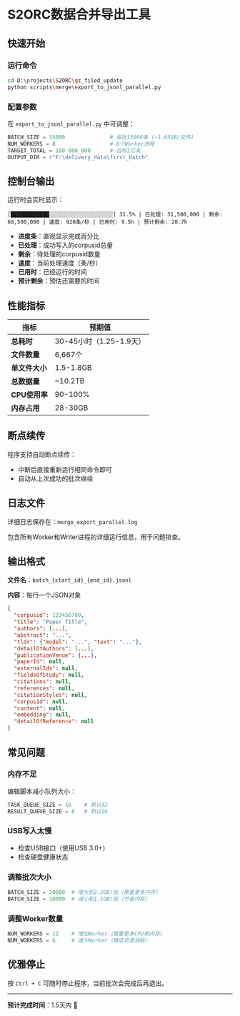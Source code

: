 # S2ORC数据合并导出工具

## 快速开始

### 运行命令
```bash
cd D:\projects\S2ORC\gz_filed_update
python scripts\merge\export_to_jsonl_parallel.py
```

### 配置参数

在 `export_to_jsonl_parallel.py` 中可调整：

```python
BATCH_SIZE = 15000              # 每批15000条 (~1.65GB/文件)
NUM_WORKERS = 8                 # 8个Worker进程
TARGET_TOTAL = 100_000_000      # 目标1亿条
OUTPUT_DIR = r"F:\delivery_data\first_batch"
```

## 控制台输出

运行时会实时显示：

```
[████████████░░░░░░░░░░░░░░░░░░░░] 31.5% | 已处理: 31,500,000 | 剩余: 68,500,000 | 速度: 920条/秒 | 已用时: 9.5h | 预计剩余: 20.7h
```

- **进度条**：直观显示完成百分比
- **已处理**：成功写入的corpusid总量
- **剩余**：待处理的corpusid数量
- **速度**：当前处理速度（条/秒）
- **已用时**：已经运行的时间
- **预计剩余**：预估还需要的时间

## 性能指标

| 指标 | 预期值 |
|------|--------|
| **总耗时** | 30-45小时（1.25-1.9天）|
| **文件数量** | 6,667个 |
| **单文件大小** | 1.5-1.8GB |
| **总数据量** | ~10.2TB |
| **CPU使用率** | 90-100% |
| **内存占用** | 28-30GB |

## 断点续传

程序支持自动断点续传：
- 中断后直接重新运行相同命令即可
- 自动从上次成功的批次继续

## 日志文件

详细日志保存在：`merge_export_parallel.log`

包含所有Worker和Writer进程的详细运行信息，用于问题排查。

## 输出格式

**文件名**：`batch_{start_id}_{end_id}.jsonl`

**内容**：每行一个JSON对象

```json
{
  "corpusid": 123456789,
  "title": "Paper Title",
  "authors": [...],
  "abstract": "...",
  "tldr": {"model": "...", "text": "..."},
  "detailOfAuthors": [...],
  "publicationVenue": {...},
  "paperId": null,
  "externalIds": null,
  "fieldsOfStudy": null,
  "citations": null,
  "references": null,
  "citationStyles": null,
  "corpusId": null,
  "content": null,
  "embedding": null,
  "detailOfReference": null
}
```

## 常见问题

### 内存不足
编辑脚本减小队列大小：
```python
TASK_QUEUE_SIZE = 16    # 默认32
RESULT_QUEUE_SIZE = 8   # 默认16
```

### USB写入太慢
- 检查USB接口（使用USB 3.0+）
- 检查硬盘健康状态

### 调整批次大小
```python
BATCH_SIZE = 20000  # 增大到2.2GB/批（需要更多内存）
BATCH_SIZE = 10000  # 减小到1.1GB/批（节省内存）
```

### 调整Worker数量
```python
NUM_WORKERS = 12    # 增加Worker（需要更多CPU和内存）
NUM_WORKERS = 6     # 减少Worker（降低资源消耗）
```

## 优雅停止

按 `Ctrl + C` 可随时停止程序，当前批次会完成后再退出。

---

**预计完成时间**：1.5天内 🚀

